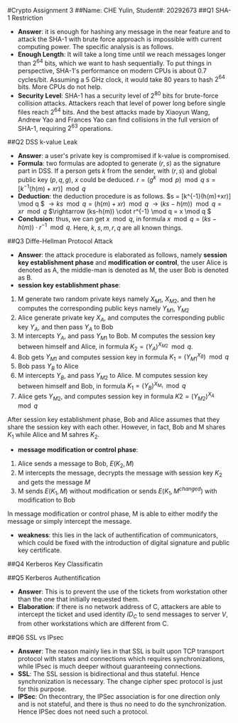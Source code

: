 #Crypto Assignment 3
##Name: CHE Yulin, Student#: 20292673
##Q1  SHA-1 Restriction
- **Answer**: it is enough for hashing any message in the near feature and to attack the SHA-1 with brute force approach is impossible with current computing power. The specific analysis is as follows.
- **Enough Length**: It will take a long time until we reach messages longer than $2^{64}$ bits,  which we want to hash sequentially. To put things in perspective, SHA-1's performance on modern CPUs is about $0.7$ cycles/bit. Assuming a 5 GHz clock, it would take 80 years to hash $2^{64}$ bits. More CPUs do not help.
- **Security Level**: SHA-1 has a security level of $2^{80}$ bits for brute-force collision attacks. Attackers reach that level of power long before single files reach $2^{64}$ bits.  And the best attacks made by Xiaoyun Wang, Andrew Yao and Frances Yao can find collisions in the full version of SHA-1, requiring $2^{63}$ operations.

##Q2 DSS k-value Leak
- **Answer**: a user's private key is compromised if k-value is compromised.
- **Formula**: two formulas are adopted to generate $(r, s)$ as the signature part in DSS. If a person gets $k$ from the sender, with $(r,s)$ and global public key $(p, q, g)$, $x$ could be deduced.
$r=(g^k \mod p) \mod q$
$s = [k^{-1}(h(m)+xr)] \mod q$
- **Deduction**:  the deduction procedure is as follows.
$s = [k^{-1}(h(m)+xr)] \mod q $
$\rightarrow ks \mod q = (h(m)+xr) \mod q$
$\rightarrow (ks-h(m)) \mod q= xr \mod q$
$\rightarrow (ks-h(m)) \cdot r^{-1} \mod q = x \mod q $
- **Conclusion**: thus, we can get $x \mod q$,  in formula
$x \mod q =(ks-h(m)) \cdot r^{-1} \mod q$.
Here, $k, s , m , r, q$ are all known things.

##Q3 Diffe-Hellman Protocol Attack
- **Answer**: the attack procedure is elaborated as follows, namely **session key establishment phase** and **modification or control**, the user Alice is denoted as A, the middle-man is denoted as M,  the user Bob is denoted as B.
- **session key establishment phase**:

1. M generate two random private keys namely $X_{M1}$, $X_{M2}$, and then he computes the corresponding public keys namely $Y_{M1}$, $Y_{M2}$
2. Alice generate private key $X_{A}$, and computes the corresponding public key $Y_{A}$, and then pass $Y_{A}$ to Bob
3. M intercepts $Y_{A}$, and pass $Y_{M1}$ to Bob. M computes the session key between himself and Alice, in formula $K_2=(Y_A)^{X_{M2}} \mod q$.
4. Bob gets $Y_{M1}$ and computes session key in formula $K_1=(Y_{M1}^{X_B}) \mod q$
5. Bob pass $Y_{B}$ to Alice
6. M intercepts $Y_{B}$, and pass $Y_{M2}$ to Alice. M computes session key between himself and Bob, in formula $K_1=(Y_B)^{X_{M_1}} \mod q$
7. Alice gets $Y_{M2}$, and computes session key in formula $K2=(Y_{M2})^{X_A} \mod q$

After session key establishment phase, Bob and Alice assumes that they share the session key with each other. However, in fact, Bob and M shares $K_1$ while Alice and M sahres $K_2$.

- **message modification or control phase**:
1. Alice sends a message to Bob, $E(K_2, M)$
2. M intercepts the message, decrypts the message with session key $K_2$ and gets the message $M$
3. M sends $E(K_1, M)$ without modification or sends $E(K_1, M^{changed})$ with modification to Bob

In message modification or control phase, M is able to either modify the message or simply intercept the message.

- **weakness**: this lies in the lack of authentification of communicators, which could be fixed with the introduction of digital signature and public key certificate.

##Q4 Kerberos Key Classificatin


##Q5 Kerberos Authentification
- **Answer**: This is to prevent the use of the tickets from workstation other than the one that initially requested them.
- **Elaboration**: if there is no network address of C, attackers are able to intercept the ticket and used identity $ID_C$ to send messages to server $V$, from other workstations which are different from C.

##Q6 SSL vs IPsec
- **Answer**: The reason mainly lies in that SSL is built upon TCP transport protocol with states and connections which requires synchronizations, while IPsec is much deeper without guaranteeing connections.
- **SSL**: The SSL session is bidirectional and thus stateful. Hence synchronization is necessary. The change cipher spec protocol is just for this purpose.
- **IPSec**: On thecontrary, the IPSec association is for one direction only and is not stateful, and
there is thus no need to do the synchronization. Hence IPSec does not need such a
protocol.
